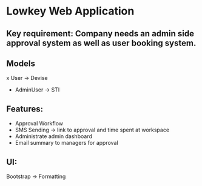 # Lowkey Web Application 

## Key requirement: Company needs an admin side approval system as well as user booking system.

## Models 

x User -> Devise
- AdminUser -> STI

## Features:
- Approval Workflow
- SMS Sending -> link to approval and time spent at workspace
- Administrate admin dashboard
- Email summary to managers for approval

## UI:
Bootstrap -> Formatting 
